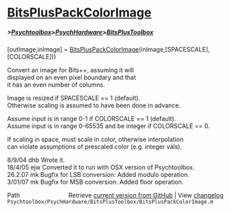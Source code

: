 # [BitsPlusPackColorImage](BitsPlusPackColorImage)
##### >[Psychtoolbox](Psychtoolbox)>[PsychHardware](PsychHardware)>[BitsPlusToolbox](BitsPlusToolbox)

[outImage,inImage] = [BitsPlusPackColorImage](BitsPlusPackColorImage)(inImage,[SPACESCALE],[COLORSCALE]))  
  
Convert an image for Bits++, assuming it will  
displayed on an even pixel boundary and that  
it has an even number of columns.  
  
Image is resized if SPACESCALE == 1 (default).  
Otherwise scaling is assumed to have been done in advance.  
  
Assume input is in range 0-1 if COLORSCALE == 1 (default).  
Assume input is in range 0-65535 and be integer if COLORSCALE == 0.  
  
If scaling in space, must scale in color, otherwise interpolation  
can violate assumptions of prescaled color (e.g. integer vals).  
  
8/9/04  dhb     Wrote it.  
18/4/05   ejw     Converted it to run with OSX version of Psychtoolbox.  
26.2.07   mk      Bugfix for LSB conversion: Added modulo operation.  
3/01/07   mk      Bugfix for MSB conversion: Added floor operation.  




<div class="code_header" style="text-align:right;">
  <span style="float:left;">Path&nbsp;&nbsp;</span> <span class="counter">Retrieve <a href=
  "https://raw.github.com/Psychtoolbox-3/Psychtoolbox-3/beta/Psychtoolbox/PsychHardware/BitsPlusToolbox/BitsPlusPackColorImage.m">current version from GitHub</a> | View <a href=
  "https://github.com/Psychtoolbox-3/Psychtoolbox-3/commits/beta/Psychtoolbox/PsychHardware/BitsPlusToolbox/BitsPlusPackColorImage.m">changelog</a></span>
</div>
<div class="code">
  <code>Psychtoolbox/PsychHardware/BitsPlusToolbox/BitsPlusPackColorImage.m</code>
</div>


